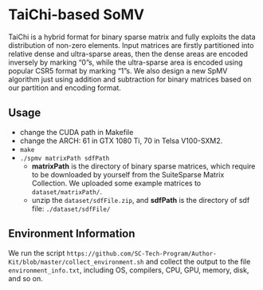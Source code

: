 # TaiChi-based SoMV

TaiChi is a hybrid format for binary sparse matrix and fully exploits the data distribution of non-zero elements. Input matrices are firstly partitioned into relative dense and ultra-sparse areas, then the dense areas are encoded inversely by marking “0”s, while the ultra-sparse area is encoded using popular CSR5 format by marking “1”s. We also design a new SpMV algorithm just using addition and subtraction for binary matrices based on our partition and encoding format.

## Usage
- change the CUDA path in Makefile
- change the ARCH: 61 in GTX 1080 Ti, 70 in Telsa V100-SXM2.
- `make`
- `./spmv matrixPath sdfPath`
  - **matrixPath** is the directory of binary sparse matrices, which require to be downloaded by yourself from the SuiteSparse Matrix Collection. We uploaded some example matrices to `dataset/matrixPath/`.
  - unzip the `dataset/sdfFile.zip`, and **sdfPath** is the directory of sdf file: `./dataset/sdfFile/`


## Environment Information
We run the script `https://github.com/SC-Tech-Program/Author-Kit/blob/master/collect_environment.sh` and collect the output to the file `environment_info.txt`, including OS, compilers, CPU, GPU, memory, disk, and so on.
